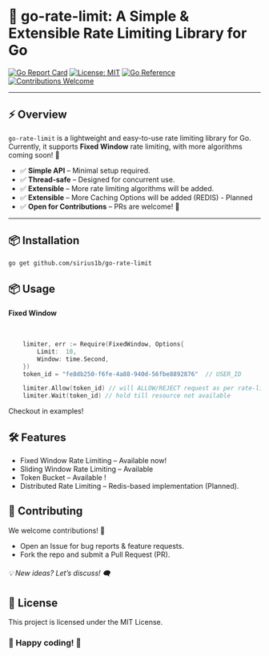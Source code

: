 # 🚀 go-rate-limit: A Simple & Extensible Rate Limiting Library for Go

[![Go Report Card](https://goreportcard.com/badge/github.com/sirius1b/go-rate-limit)](https://goreportcard.com/report/github.com/sirius1b/go-rate-limit)
[![License: MIT](https://img.shields.io/badge/License-MIT-blue.svg)](https://opensource.org/licenses/MIT)
[![Go Reference](https://pkg.go.dev/badge/github.com/sirius1b/go-rate-limit.svg)](https://pkg.go.dev/github.com/sirius1b/go-rate-limit)
[![Contributions Welcome](https://img.shields.io/badge/Contributions-Welcome-ff69b4.svg)](https://github.com/sirius1b/go-rate-limit/issues)

---

## ⚡ Overview

`go-rate-limit` is a lightweight and easy-to-use rate limiting library for Go.
Currently, it supports **Fixed Window** rate limiting, with more algorithms coming soon! 🚀

- ✅ **Simple API** – Minimal setup required.
- ✅ **Thread-safe** – Designed for concurrent use.
- ✅ **Extensible** – More rate limiting algorithms will be added.
- ✅ **Extensible** – More Caching Options will be added (REDIS) - Planned
- ✅ **Open for Contributions** – PRs are welcome! 🎉

---

## 📦 Installation

```sh
go get github.com/sirius1b/go-rate-limit
```

## 📦 Usage

#### Fixed Window

```go


	limiter, err := Require(FixedWindow, Options{
		Limit:  10,
		Window: time.Second,
	})
    token_id = "fe8db250-f6fe-4a88-940d-56fbe8892876"  // USER_ID

    limiter.Allow(token_id) // will ALLOW/REJECT request as per rate-limit capacity
    limiter.Wait(token_id) // hold till resource not available

```

Checkout in examples!

## 🛠 Features

- Fixed Window Rate Limiting – Available now!
- Sliding Window Rate Limiting – Available
- Token Bucket – Available !
- Distributed Rate Limiting – Redis-based implementation (Planned).

## 🤝 Contributing

We welcome contributions! 🎉

- Open an Issue for bug reports & feature requests.
- Fork the repo and submit a Pull Request (PR).

###### 💡 New ideas? Let’s discuss! 🗨️

## 📄 License

This project is licensed under the MIT License.

### 🚀 Happy coding! 💙

